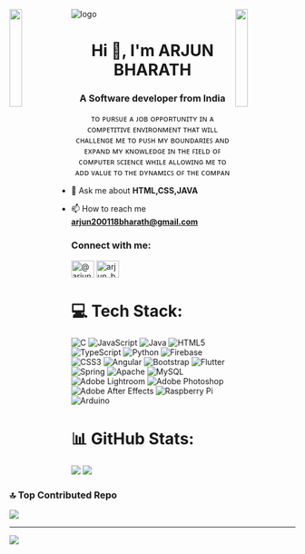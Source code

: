 ![logo](supun-new.png)
<img align="left" src="https://user-images.githubusercontent.com/65187002/144930161-2f783401-8d27-4fdf-a2f7-cc0ba32f1f1f.gif" width="21%" style="display:inline;"><img align="right" src="https://user-images.githubusercontent.com/65187002/144930161-2f783401-8d27-4fdf-a2f7-cc0ba32f1f1f.gif" width="21%" style="display:inline;">
<h1 align="center">Hi 👋, I'm ARJUN BHARATH</h1>
<h3 align="center">A Software developer from India</h3>
<p align="center">ᴛᴏ ᴘᴜʀꜱᴜᴇ ᴀ ᴊᴏʙ ᴏᴘᴘᴏʀᴛᴜɴɪᴛʏ ɪɴ ᴀ ᴄᴏᴍᴘᴇᴛɪᴛɪᴠᴇ ᴇɴᴠɪʀᴏɴᴍᴇɴᴛ ᴛʜᴀᴛ ᴡɪʟʟ ᴄʜᴀʟʟᴇɴɢᴇ ᴍᴇ ᴛᴏ ᴘᴜꜱʜ ᴍʏ ʙᴏᴜɴᴅᴀʀɪᴇꜱ ᴀɴᴅ ᴇxᴘᴀɴᴅ ᴍʏ ᴋɴᴏᴡʟᴇᴅɢᴇ ɪɴ ᴛʜᴇ ꜰɪᴇʟᴅ ᴏꜰ ᴄᴏᴍᴘᴜᴛᴇʀ ꜱᴄɪᴇɴᴄᴇ ᴡʜɪʟᴇ ᴀʟʟᴏᴡɪɴɢ ᴍᴇ ᴛᴏ ᴀᴅᴅ ᴠᴀʟᴜᴇ ᴛᴏ ᴛʜᴇ ᴅʏɴᴀᴍɪᴄꜱ ᴏꜰ ᴛʜᴇ ᴄᴏᴍᴘᴀɴ</p>
<p align="center"> 

  
- 💬 Ask me about **HTML,CSS,JAVA**

- 📫 How to reach me **arjun200118bharath@gmail.com**

<h3 align="left">Connect with me:</h3>
<p align="left">
<a href="https://www.hackerrank.com/@arjun200118bhar1" target="blank"><img align="center" src="https://raw.githubusercontent.com/rahuldkjain/github-profile-readme-generator/master/src/images/icons/Social/hackerrank.svg" alt="@arjun200118bhar1" height="30" width="40" /></a>
<a href="https://www.leetcode.com/arjun_bharath" target="blank"><img align="center" src="https://raw.githubusercontent.com/rahuldkjain/github-profile-readme-generator/master/src/images/icons/Social/leet-code.svg" alt="arjun_bharath" height="30" width="40" /></a>
</p>

# 💻 Tech Stack:
![C](https://img.shields.io/badge/c-%2300599C.svg?style=for-the-badge&logo=c&logoColor=white) ![JavaScript](https://img.shields.io/badge/javascript-%23323330.svg?style=for-the-badge&logo=javascript&logoColor=%23F7DF1E) ![Java](https://img.shields.io/badge/java-%23ED8B00.svg?style=for-the-badge&logo=openjdk&logoColor=white) ![HTML5](https://img.shields.io/badge/html5-%23E34F26.svg?style=for-the-badge&logo=html5&logoColor=white) ![TypeScript](https://img.shields.io/badge/typescript-%23007ACC.svg?style=for-the-badge&logo=typescript&logoColor=white) ![Python](https://img.shields.io/badge/python-3670A0?style=for-the-badge&logo=python&logoColor=ffdd54) ![Firebase](https://img.shields.io/badge/firebase-%23039BE5.svg?style=for-the-badge&logo=firebase) ![CSS3](https://img.shields.io/badge/css3-%231572B6.svg?style=for-the-badge&logo=css3&logoColor=white) ![Angular](https://img.shields.io/badge/angular-%23DD0031.svg?style=for-the-badge&logo=angular&logoColor=white) ![Bootstrap](https://img.shields.io/badge/bootstrap-%238511FA.svg?style=for-the-badge&logo=bootstrap&logoColor=white) ![Flutter](https://img.shields.io/badge/Flutter-%2302569B.svg?style=for-the-badge&logo=Flutter&logoColor=white) ![Spring](https://img.shields.io/badge/spring-%236DB33F.svg?style=for-the-badge&logo=spring&logoColor=white) ![Apache](https://img.shields.io/badge/apache-%23D42029.svg?style=for-the-badge&logo=apache&logoColor=white) ![MySQL](https://img.shields.io/badge/mysql-%2300000f.svg?style=for-the-badge&logo=mysql&logoColor=white) ![Adobe Lightroom](https://img.shields.io/badge/Adobe%20Lightroom-31A8FF.svg?style=for-the-badge&logo=Adobe%20Lightroom&logoColor=white) ![Adobe Photoshop](https://img.shields.io/badge/adobe%20photoshop-%2331A8FF.svg?style=for-the-badge&logo=adobe%20photoshop&logoColor=white) ![Adobe After Effects](https://img.shields.io/badge/Adobe%20After%20Effects-9999FF.svg?style=for-the-badge&logo=Adobe%20After%20Effects&logoColor=white) ![Raspberry Pi](https://img.shields.io/badge/-RaspberryPi-C51A4A?style=for-the-badge&logo=Raspberry-Pi) ![Arduino](https://img.shields.io/badge/-Arduino-00979D?style=for-the-badge&logo=Arduino&logoColor=white)
# 📊 GitHub Stats:

![](https://github-readme-streak-stats.herokuapp.com/?user=Arjunbharath007&theme=dark&hide_border=true)
![](https://github-readme-stats.vercel.app/api/top-langs/?username=Arjunbharath007&theme=dark&hide_border=true&include_all_commits=true&count_private=false&layout=compact)

### 🔝 Top Contributed Repo


![](https://github-contributor-stats.vercel.app/api?username=Arjunbharath007&limit=5&theme=dark&combine_all_yearly_contributions=true)

---
[![](https://visitcount.itsvg.in/api?id=Arjunbharath007&icon=0&color=0)](https://visitcount.itsvg.in)
